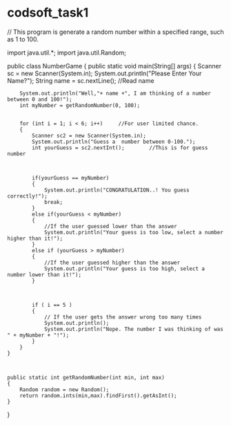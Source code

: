 # codsoft_task1
// This program is generate a random number within a specified range, such as 1 to 100. 

import java.util.*;
import java.util.Random;


public class NumberGame 
{
    public static void main(String[] args) 
    {
        Scanner sc = new Scanner(System.in);
        System.out.println("Please Enter Your Name?");
        String name = sc.nextLine();   //Read name

        
        System.out.println("Well,"+ name +", I am thinking of a number between 0 and 100!");
        int myNumber = getRandomNumber(0, 100);


        for (int i = 1; i < 6; i++)     //For user limited chance.
        {
            Scanner sc2 = new Scanner(System.in);
            System.out.println("Guess a  number between 0-100.");
            int yourGuess = sc2.nextInt();        //This is for guess number



            if(yourGuess == myNumber)
            {
                System.out.println("CONGRATULATION..! You guess correctly!");
                break;
            }
            else if(yourGuess < myNumber)
            {
                //If the user guessed lower than the answer
                System.out.println("Your guess is too low, select a number higher than it!");
            }
            else if (yourGuess > myNumber)
            {
                //If the user guessed higher than the answer
                System.out.println("Your guess is too high, select a number lower than it!");
            }



            if ( i == 5 )
            {
                // If the user gets the answer wrong too many times
                System.out.println();
                System.out.println("Nope. The number I was thinking of was " + myNumber + "!");
            }
        }
    }



    public static int getRandomNumber(int min, int max)
    {
        Random random = new Random();
        return random.ints(min,max).findFirst().getAsInt();
    }
}
